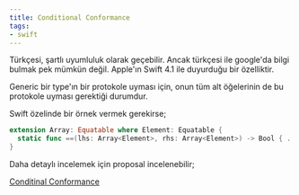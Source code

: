 ```yaml
---
title: Conditional Conformance
tags:
- swift
---
```


Türkçesi, şartlı uyumluluk olarak geçebilir. Ancak türkçesi ile google'da bilgi bulmak pek mümkün değil.
Apple'ın Swift 4.1 ile duyurduğu bir özelliktir.

Generic bir type'ın bir protokole uyması için, onun tüm alt öğelerinin de bu protokole uyması gerektiği durumdur.

Swift özelinde bir örnek vermek gerekirse;

```swift
extension Array: Equatable where Element: Equatable {
  static func ==(lhs: Array<Element>, rhs: Array<Element>) -> Bool { ... }
}
```

Daha detaylı incelemek için proposal incelenebilir;

[Conditinal Conformance](https://github.com/apple/swift-evolution/blob/master/proposals/0143-conditional-conformances.md)
